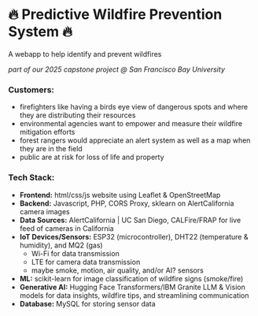 # 🔥 Predictive Wildfire Prevention System 🔥
A webapp to help identify and prevent wildfires

*part of our 2025 capstone project @ San Francisco Bay University*

### Customers:
- firefighters like having a birds eye view of dangerous spots and where they are distributing their resources
- environmental agencies want to empower and measure their wildfire mitigation efforts
- forest rangers would appreciate an alert system as well as a map when they are in the field
- public are at risk for loss of life and property

### Tech Stack:
- **Frontend:** html/css/js website using Leaflet & OpenStreetMap
- **Backend:** Javascript, PHP, CORS Proxy, sklearn on AlertCalifornia camera images
- **Data Sources:** AlertCalifornia | UC San Diego, CALFire/FRAP for live feed of cameras in California
- **IoT Devices/Sensors:** ESP32 (microcontroller), DHT22 (temperature & humidity), and MQ2 (gas)
  - Wi-Fi for data transmission
  - LTE for camera data transmission
  - maybe smoke, motion, air quality, and/or AI? sensors
- **ML:** scikit-learn for image classification of wildfire signs (smoke/fire)
- **Generative AI:** Hugging Face Transformers/IBM Granite LLM & Vision models for data insights, wildfire tips, and streamlining communication
- **Database:** MySQL for storing sensor data
